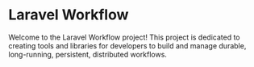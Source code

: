 # Laravel Workflow

Welcome to the Laravel Workflow project! This project is dedicated to creating tools and libraries for developers to build and manage durable, long-running, persistent, distributed workflows.
